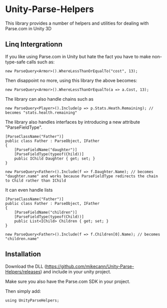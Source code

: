 Unity-Parse-Helpers
===================

This library provides a number of helpers and utilities for dealing with Parse.com in Unity 3D

Linq Intergrationn
-----------------

If you like using Parse.com in Unity but hate the fact you have to make non-type-safe calls such as:

```
new ParseQuery<Armor>().WhereLessThanOrEqualTo("cost", 13);
```

Then disappoint no more, using this library the above becomes:

```
new ParseQuery<Armor>().WhereLessThanOrEqualTo(a => a.Cost, 13);
```

The library can also handle chains such as

```
new ParseQuery<Player>().Include(p => p.Stats.Heath.Remaining); // becomes "stats.health.remaining"
```

The library also handles interfaces by introducing a new attribute "ParseFieldType".

```
[ParseClassName("Father")]
public class Father : ParseObject, IFather
{
	[ParseFieldName("daughter")]
	[ParseFieldType(typeof(Child))]
	public IChild Daughter { get; set; }
}

new ParseQuery<Father>().Include(f => f.Daughter.Name); // becomes "daughter.name" and works because ParseFieldType redirects the chain to Child rather than IChild
```

It can even handle lists

```
[ParseClassName("Father")]
public class Father : ParseObject, IFather
{
	[ParseFieldName("children")]
	[ParseFieldType(typeof(Child))]
	public List<IChild> Children { get; set; }
}

new ParseQuery<Father>().Include(f => f.Children[0].Name); // becomes "children.name"
```

Installation
------------

Download the DLL (https://github.com/mikecann/Unity-Parse-Helpers/releases) and include in your unity project. 

Make sure you also have the Parse.com SDK in your project.

Then simply add:

```
using UnityParseHelpers;
```

